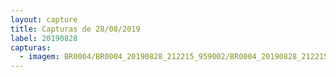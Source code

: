 ```yaml
---
layout: capture
title: Capturas de 28/08/2019
label: 20190828
capturas:
  - imagem: BR0004/BR0004_20190828_212215_959002/BR0004_20190828_212215_959002_stack_5_meteors.jpg
---
```

